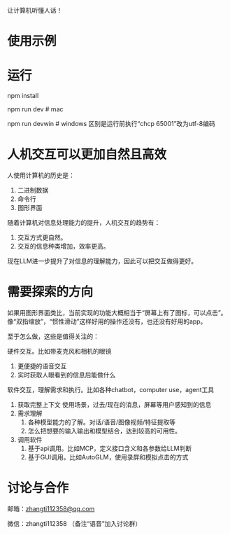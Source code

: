 让计算机听懂人话！

# 使用示例

# 运行

npm install

npm run dev    # mac

npm run devwin # windows 区别是运行前执行“chcp 65001”改为utf-8编码

# 人机交互可以更加自然且高效

人使用计算机的历史是：

1. 二进制数据
2. 命令行
3. 图形界面

随着计算机对信息处理能力的提升，人机交互的趋势有：

1. 交互方式更自然。
2. 交互的信息种类增加，效率更高。

现在LLM进一步提升了对信息的理解能力，因此可以把交互做得更好。

# 需要探索的方向

如果用图形界面类比，当前实现的功能大概相当于“屏幕上有了图标，可以点击”。像“双指缩放”，“惯性滑动”这样好用的操作还没有，也还没有好用的app。

至于怎么做，这些是值得关注的：

硬件交互。比如带麦克风和相机的眼镜

1. 更便捷的语音交互
2. 实时获取人眼看到的信息后能做什么

软件交互，理解需求和执行。比如各种chatbot，computer use，agent工具

1. 获取完整上下文 使用场景，过去/现在的消息，屏幕等用户感知到的信息
2. 需求理解
   1. 各种模型能力的了解。对话/语音/图像视频/特征提取等
   2. 怎么把想要的输入输出和模型结合，达到较高的可用性。
3. 调用软件
   1. 基于api调用。比如MCP，定义接口含义和各参数给LLM判断
   2. 基于GUI调用。比如AutoGLM，使用录屏和模拟点击的方式

# 讨论与合作

邮箱：zhangti112358@qq.com

微信：zhangti112358 （备注“语音”加入讨论群）
